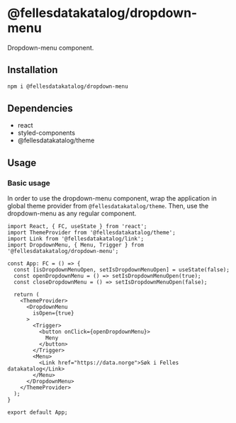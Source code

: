 # @fellesdatakatalog/dropdown-menu

Dropdown-menu component.

## Installation

```bash
npm i @fellesdatakatalog/dropdown-menu
```

## Dependencies

- react
- styled-components
- @fellesdatakatalog/theme

## Usage

### Basic usage

In order to use the dropdown-menu component, wrap the application in global theme provider from `@fellesdatakatalog/theme`. Then, use the dropdown-menu as any regular component.

```tsx
import React, { FC, useState } from 'react';
import ThemeProvider from '@fellesdatakatalog/theme';
import Link from '@fellesdatakatalog/link';
import DropdownMenu, { Menu, Trigger } from '@fellesdatakatalog/dropdown-menu';

const App: FC = () => {
  const [isDropdownMenuOpen, setIsDropdownMenuOpen] = useState(false);
  const openDropdownMenu = () => setIsDropdownMenuOpen(true);
  const closeDropdownMenu = () => setIsDropdownMenuOpen(false);

  return (
    <ThemeProvider>
      <DropdownMenu
        isOpen={true}
      >
        <Trigger>
          <button onClick={openDropdownMenu}>
            Meny
          </button>
        </Trigger>
        <Menu>
          <Link href="https://data.norge">Søk i Felles datakatalog</Link>
        </Menu>
      </DropdownMenu>
    </ThemeProvider>
  );
}

export default App;
```
